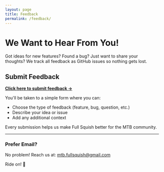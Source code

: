 ```yaml
---
layout: page
title: Feedback
permalink: /feedback/
---
```


# We Want to Hear From You!

Got ideas for new features? Found a bug? Just want to share your thoughts? We track all feedback as GitHub issues so nothing gets lost.

## Submit Feedback

**[Click here to submit feedback →](https://github.com/NostraJames/nostrajames.github.io/issues/new?assignees=&labels=feedback&template=feedback.yaml&title=%5BFeedback%5D%3A+)**

You'll be taken to a simple form where you can:
- Choose the type of feedback (feature, bug, question, etc.)
- Describe your idea or issue
- Add any additional context

Every submission helps us make Full Squish better for the MTB community.

---

### Prefer Email?

No problem! Reach us at: [mtb.fullsquish@gmail.com](mailto:mtb.fullsquish@gmail.com)

Ride on! 🚵
